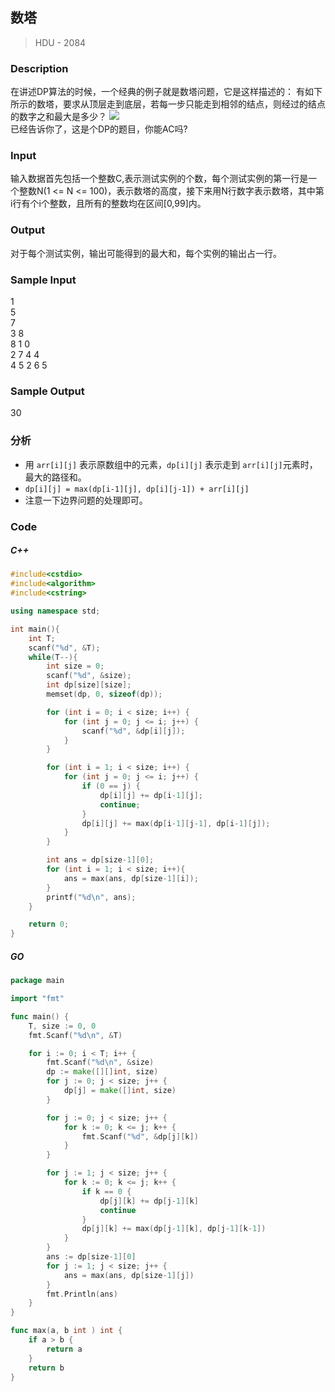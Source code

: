 ## 数塔
> HDU - 2084

### Description
在讲述DP算法的时候，一个经典的例子就是数塔问题，它是这样描述的： 
有如下所示的数塔，要求从顶层走到底层，若每一步只能走到相邻的结点，则经过的结点的数字之和最大是多少？ 
<img src="https://vj.e949.cn/79b65092734d6a263a9280f5b332c5b9?v=1543064183">  
已经告诉你了，这是个DP的题目，你能AC吗?

### Input
输入数据首先包括一个整数C,表示测试实例的个数，每个测试实例的第一行是一个整数N(1 <= N <= 100)，表示数塔的高度，接下来用N行数字表示数塔，其中第i行有个i个整数，且所有的整数均在区间[0,99]内。 

### Output
对于每个测试实例，输出可能得到的最大和，每个实例的输出占一行。 

### Sample Input
1  
5  
7  
3 8  
8 1 0   
2 7 4 4  
4 5 2 6 5  

### Sample Output
30

### 分析
* 用 `arr[i][j]` 表示原数组中的元素，`dp[i][j]` 表示走到 `arr[i][j]`元素时，最大的路径和。
* `dp[i][j] = max(dp[i-1][j], dp[i][j-1]) + arr[i][j]`
* 注意一下边界问题的处理即可。

### Code
##### C++
```cpp
#include<cstdio>
#include<algorithm>
#include<cstring>

using namespace std;

int main(){
    int T;
    scanf("%d", &T);
    while(T--){
        int size = 0;
        scanf("%d", &size);
        int dp[size][size];
        memset(dp, 0, sizeof(dp));

        for (int i = 0; i < size; i++) {
            for (int j = 0; j <= i; j++) {
                scanf("%d", &dp[i][j]);
            }
        }

        for (int i = 1; i < size; i++) {
            for (int j = 0; j <= i; j++) {
                if (0 == j) {
                    dp[i][j] += dp[i-1][j];
                    continue;
                }
                dp[i][j] += max(dp[i-1][j-1], dp[i-1][j]);
            }
        }

        int ans = dp[size-1][0];
        for (int i = 1; i < size; i++){
            ans = max(ans, dp[size-1][i]);
        }
        printf("%d\n", ans);
    }

    return 0;
}
```

##### GO
```go
package main

import "fmt"

func main() {
    T, size := 0, 0
    fmt.Scanf("%d\n", &T)

    for i := 0; i < T; i++ {
        fmt.Scanf("%d\n", &size)
        dp := make([][]int, size)
        for j := 0; j < size; j++ {
            dp[j] = make([]int, size)
        }

        for j := 0; j < size; j++ {
            for k := 0; k <= j; k++ {
                fmt.Scanf("%d", &dp[j][k])
            }
        }

        for j := 1; j < size; j++ {
            for k := 0; k <= j; k++ {
                if k == 0 {
                    dp[j][k] += dp[j-1][k]
                    continue
                }
                dp[j][k] += max(dp[j-1][k], dp[j-1][k-1])
            }
        }
        ans := dp[size-1][0]
        for j := 1; j < size; j++ {
            ans = max(ans, dp[size-1][j])
        }
        fmt.Println(ans)
    }
}

func max(a, b int ) int {
    if a > b {
        return a
    }
    return b
}
```